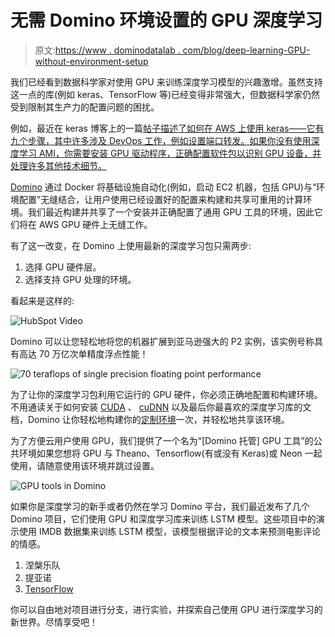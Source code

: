 # 无需 Domino 环境设置的 GPU 深度学习

> 原文:[https://www . dominodatalab . com/blog/deep-learning-GPU-without-environment-setup](https://www.dominodatalab.com/blog/deep-learning-gpus-without-environment-setup)

我们已经看到数据科学家对使用 GPU 来训练深度学习模型的兴趣激增。虽然支持这一点的库(例如 keras、TensorFlow 等)已经变得非常强大，但数据科学家仍然受到限制其生产力的配置问题的困扰。

例如，最近在 keras 博客上的一篇[帖子描述了如何在 AWS 上使用 keras——它有九个步骤，其中许多涉及 DevOps 工作，例如设置端口转发。如果你没有使用深度学习 AMI，你需要安装 GPU 驱动程序，正确配置软件包以识别 GPU 设备，并处理许多其他技术细节。](https://blog.keras.io/running-jupyter-notebooks-on-gpu-on-aws-a-starter-guide.html)

[Domino](https://www.dominodatalab.com) 通过 Docker 将基础设施自动化(例如，启动 EC2 机器，包括 GPU)与“环境配置”无缝结合，让用户使用已经设置好的配置来构建和共享可重用的计算环境。我们最近构建并共享了一个安装并正确配置了通用 GPU 工具的环境，因此它们将在 AWS GPU 硬件上无缝工作。

有了这一改变，在 Domino 上使用最新的深度学习包只需两步:

1.  选择 GPU 硬件层。
2.  选择支持 GPU 处理的环境。

看起来是这样的:

![HubSpot Video](../Images/31c39ca714e07e289a57246a2a3c6910.png)

Domino 可以让您轻松地将您的机器扩展到亚马逊强大的 P2 实例，该实例号称具有高达 70 万亿次单精度浮点性能！

![70 teraflops of single precision floating point performance](../Images/c943339ae1f56b9f10df2510bbe6436b.png)

为了让你的深度学习包利用它运行的 GPU 硬件，你必须正确地配置和构建环境。不用通读关于如何安装 [CUDA](http://docs.nvidia.com/cuda/cuda-installation-guide-linux/#axzz4aKiFufoE) 、 [cuDNN](https://developer.nvidia.com/cudnn) 以及最后你最喜欢的深度学习库的文档，Domino 让你轻松地构建你的[定制环境](//blog.dominodatalab.com/data-science-docker/)一次，并轻松地共享该环境。

为了方便云用户使用 GPU，我们提供了一个名为“[Domino 托管] GPU 工具”的公共环境如果您想将 GPU 与 Theano、Tensorflow(有或没有 Keras)或 Neon 一起使用，请随意使用该环境并跳过设置。

![GPU tools in Domino](../Images/af1d569f76686200efeb5514e89a1f00.png)

如果你是深度学习的新手或者仍然在学习 Domino 平台，我们最近发布了几个 Domino 项目，它们使用 GPU 和深度学习库来训练 LSTM 模型。这些项目中的演示使用 IMDB 数据集来训练 LSTM 模型，该模型根据评论的文本来预测电影评论的情感。

1.  涅槃乐队
2.  提亚诺
3.  [TensorFlow](https://www.dominodatalab.com/data-science-dictionary/tensorflow)

你可以自由地对项目进行分支，进行实验，并探索自己使用 GPU 进行深度学习的新世界。尽情享受吧！